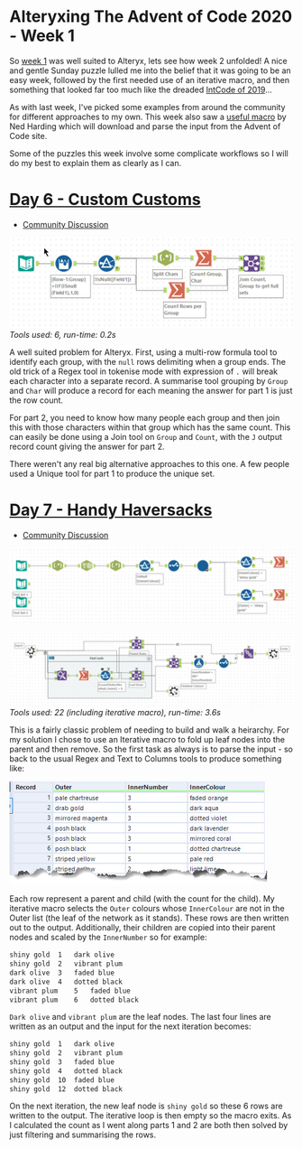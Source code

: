 # Alteryxing The Advent of Code 2020 - Week 1

So [week 1](https://jdunkerley.co.uk/2020/12/05/alteryxing-the-advent-of-code-2020-week-1/) was well suited to Alteryx, lets see how week 2 unfolded! A nice and gentle Sunday puzzle lulled me into the belief that it was going to be an easy week, followed by the first needed use of an iterative macro, and then something that looked far too much like the dreaded [IntCode of 2019](https://adventofcode.com/2019/day/2)...

As with last week, I've picked some examples from around the community for different approaches to my own. This week also saw a [useful macro](https://github.com/NedHarding/Advent2020/blob/main/AdventOfCodeInput.yxmc) by Ned Harding which will download and parse the input from the Advent of Code site.

Some of the puzzles this week involve some complicate workflows so I will do my best to explain them as clearly as I can.

# [Day 6 - Custom Customs](https://adventofcode.com/2020/day/6)
- [Community Discussion](https://community.alteryx.com/t5/General-Discussions/Advent-of-Code-2020-BaseA-Style-Day-6/m-p/676470)

![My solution day 6](assets/advent-2020-2/day6.jd.jpg)
*Tools used: 6, run-time: 0.2s*

A well suited problem for Alteryx. First, using a multi-row formula tool to identify each group, with the `null` rows delimiting when a group ends. The old trick of a Regex tool in tokenise mode with expression of `.` will break each character into a separate record. A summarise tool grouping by `Group` and `Char` will produce a record for each meaning the answer for part 1 is just the row count.

For part 2, you need to know how many people each group and then join this with those characters within that group which has the same count. This can easily be done using a Join tool on `Group` and `Count`, with the `J` output record count giving the answer for part 2.

There weren't any real big alternative approaches to this one. A few people used a Unique tool for part 1 to produce the unique set.

# [Day 7 - Handy Haversacks](https://adventofcode.com/2020/day/7)
- [Community Discussion](https://community.alteryx.com/t5/General-Discussions/Advent-of-Code-2020-BaseA-Style-Day-7/m-p/676704)

![My solution day 7](assets/advent-2020-2/day7.jd.jpg)

![My inner macro](assets/advent-2020-2/day7.jd.macro.jpg)
*Tools used: 22 (including iterative macro), run-time: 3.6s*

This is a fairly classic problem of needing to build and walk a heirarchy. For my solution I chose to use an Iterative macro to fold up leaf nodes into the parent and then remove. So the first task as always is to parse the input - so back to the usual Regex and Text to Columns tools to produce something like:

![Parsed day 7 input](assets/advent-2020-2/day7.jd.parsed.jpg)

Each row represent a parent and child (with the count for the child). My iterative macro selects the `Outer` colours whose `InnerColour` are not in the Outer list (the leaf of the network as it stands). These rows are then written out to the output. Additionally, their children are copied into their parent nodes and scaled by the `InnerNumber` so for example:

```
shiny gold	1	dark olive
shiny gold	2	vibrant plum
dark olive	3	faded blue 
dark olive	4	dotted black
vibrant plum	5	faded blue
vibrant plum	6	dotted black
```

`Dark olive` and `vibrant plum` are the leaf nodes. The last four lines are written as an output and the input for the next iteration becomes:

```
shiny gold	1	dark olive
shiny gold	2	vibrant plum
shiny gold	3	faded blue
shiny gold	4	dotted black
shiny gold	10	faded blue
shiny gold	12	dotted black
```

On the next iteration, the new leaf node is `shiny gold` so these 6 rows are written to the output. The iterative loop is then empty so the macro exits. As I calculated the count as I went along parts 1 and 2 are both then solved by just filtering and summarising the rows.

##